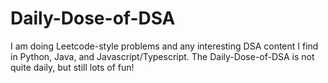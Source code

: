# Daily-Dose-of-DSA

I am doing Leetcode-style problems and any interesting DSA content I find in Python, Java, and Javascript/Typescript.
The Daily-Dose-of-DSA is not quite daily, but still lots of fun!
